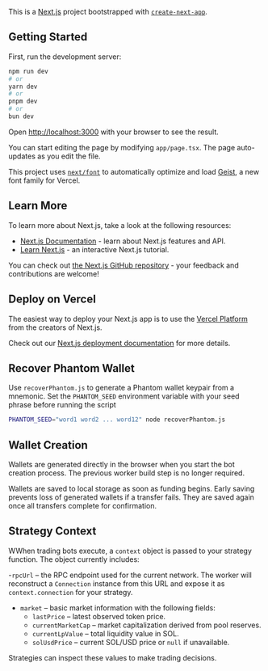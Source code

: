 This is a [Next.js](https://nextjs.org) project bootstrapped with [`create-next-app`](https://nextjs.org/docs/app/api-reference/cli/create-next-app).

## Getting Started

First, run the development server:

```bash
npm run dev
# or
yarn dev
# or
pnpm dev
# or
bun dev
```

Open [http://localhost:3000](http://localhost:3000) with your browser to see the result.

You can start editing the page by modifying `app/page.tsx`. The page auto-updates as you edit the file.

This project uses [`next/font`](https://nextjs.org/docs/app/building-your-application/optimizing/fonts) to automatically optimize and load [Geist](https://vercel.com/font), a new font family for Vercel.

## Learn More

To learn more about Next.js, take a look at the following resources:

- [Next.js Documentation](https://nextjs.org/docs) - learn about Next.js features and API.
- [Learn Next.js](https://nextjs.org/learn) - an interactive Next.js tutorial.

You can check out [the Next.js GitHub repository](https://github.com/vercel/next.js) - your feedback and contributions are welcome!

## Deploy on Vercel

The easiest way to deploy your Next.js app is to use the [Vercel Platform](https://vercel.com/new?utm_medium=default-template&filter=next.js&utm_source=create-next-app&utm_campaign=create-next-app-readme) from the creators of Next.js.

Check out our [Next.js deployment documentation](https://nextjs.org/docs/app/building-your-application/deploying) for more details.
## Recover Phantom Wallet

Use `recoverPhantom.js` to generate a Phantom wallet keypair from a mnemonic. Set the `PHANTOM_SEED` environment variable with your seed phrase before running the script

```bash
PHANTOM_SEED="word1 word2 ... word12" node recoverPhantom.js
```

## Wallet Creation

Wallets are generated directly in the browser when you start the bot creation process. The previous worker build step is no longer required.

Wallets are saved to local storage as soon as funding begins. Early saving
prevents loss of generated wallets if a transfer fails. They are saved again
once all transfers complete for confirmation.

## Strategy Context

WWhen trading bots execute, a `context` object is passed to your strategy
function. The object currently includes:

-`rpcUrl` – the RPC endpoint used for the current network. The worker will
  reconstruct a `Connection` instance from this URL and expose it as
  `context.connection` for your strategy.
- `market` – basic market information with the following fields:
  - `lastPrice` – latest observed token price.
  - `currentMarketCap` – market capitalization derived from pool reserves.
  - `currentLpValue` – total liquidity value in SOL.
  - `solUsdPrice` – current SOL/USD price or `null` if unavailable.

Strategies can inspect these values to make trading decisions.